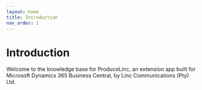 ```yaml
---
layout: home
title: Introduction
nav_order: 1
---
```

# Introduction
Welcome to the knowledge base for ProduceLinc, an extension app built for Microsoft Dynamics 365 Business Central, by Linc Communications (Pty) Ltd.

